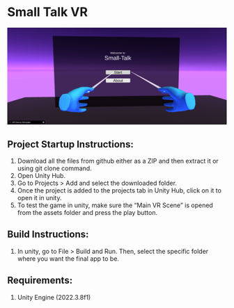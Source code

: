 # Small Talk VR

<img src="Screenshot 2024-06-18 121724.png" width=700 />

## Project Startup Instructions:
1.	Download all the files from github either as a ZIP and then extract it or using git clone command.
2.	Open Unity Hub.
3.	Go to Projects > Add and select the downloaded folder.
4.	Once the project is added to the projects tab in Unity Hub, click on it to open it in unity.
5.	To test the game in unity, make sure the “Main VR Scene” is opened from the assets folder and press the play button.

## Build Instructions:
1.	In unity, go to File > Build and Run. Then, select the specific folder where you want the final app to be.

## Requirements:
1.	Unity Engine (2022.3.8f1)
